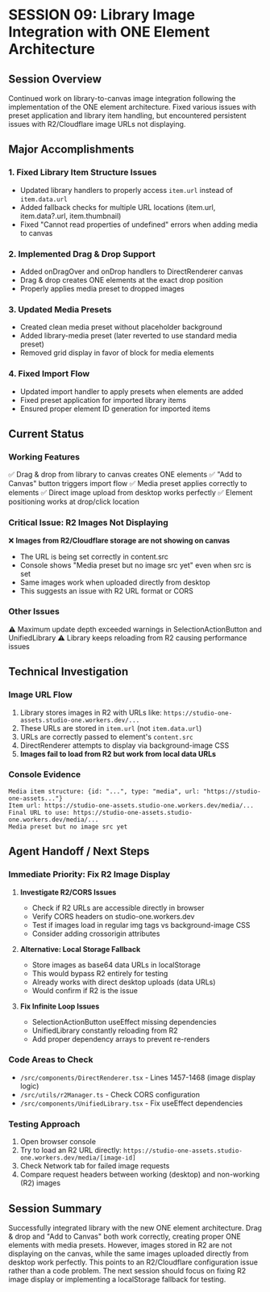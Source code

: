 # SESSION 09: Library Image Integration with ONE Element Architecture

## Session Overview
Continued work on library-to-canvas image integration following the implementation of the ONE element architecture. Fixed various issues with preset application and library item handling, but encountered persistent issues with R2/Cloudflare image URLs not displaying.

## Major Accomplishments

### 1. Fixed Library Item Structure Issues
- Updated library handlers to properly access `item.url` instead of `item.data.url`
- Added fallback checks for multiple URL locations (item.url, item.data?.url, item.thumbnail)
- Fixed "Cannot read properties of undefined" errors when adding media to canvas

### 2. Implemented Drag & Drop Support
- Added onDragOver and onDrop handlers to DirectRenderer canvas
- Drag & drop creates ONE elements at the exact drop position
- Properly applies media preset to dropped images

### 3. Updated Media Presets
- Created clean media preset without placeholder background
- Added library-media preset (later reverted to use standard media preset)
- Removed grid display in favor of block for media elements

### 4. Fixed Import Flow
- Updated import handler to apply presets when elements are added
- Fixed preset application for imported library items
- Ensured proper element ID generation for imported items

## Current Status

### Working Features
✅ Drag & drop from library to canvas creates ONE elements
✅ "Add to Canvas" button triggers import flow
✅ Media preset applies correctly to elements
✅ Direct image upload from desktop works perfectly
✅ Element positioning works at drop/click location

### Critical Issue: R2 Images Not Displaying
❌ **Images from R2/Cloudflare storage are not showing on canvas**
- The URL is being set correctly in content.src
- Console shows "Media preset but no image src yet" even when src is set
- Same images work when uploaded directly from desktop
- This suggests an issue with R2 URL format or CORS

### Other Issues
⚠️ Maximum update depth exceeded warnings in SelectionActionButton and UnifiedLibrary
⚠️ Library keeps reloading from R2 causing performance issues

## Technical Investigation

### Image URL Flow
1. Library stores images in R2 with URLs like: `https://studio-one-assets.studio-one.workers.dev/...`
2. These URLs are stored in `item.url` (not `item.data.url`)
3. URLs are correctly passed to element's `content.src`
4. DirectRenderer attempts to display via background-image CSS
5. **Images fail to load from R2 but work from local data URLs**

### Console Evidence
```
Media item structure: {id: "...", type: "media", url: "https://studio-one-assets..."}
Item url: https://studio-one-assets.studio-one.workers.dev/media/...
Final URL to use: https://studio-one-assets.studio-one.workers.dev/media/...
Media preset but no image src yet
```

## Agent Handoff / Next Steps

### Immediate Priority: Fix R2 Image Display
1. **Investigate R2/CORS Issues**
   - Check if R2 URLs are accessible directly in browser
   - Verify CORS headers on studio-one.workers.dev
   - Test if images load in regular img tags vs background-image CSS
   - Consider adding crossorigin attributes

2. **Alternative: Local Storage Fallback**
   - Store images as base64 data URLs in localStorage
   - This would bypass R2 entirely for testing
   - Already works with direct desktop uploads (data URLs)
   - Would confirm if R2 is the issue

3. **Fix Infinite Loop Issues**
   - SelectionActionButton useEffect missing dependencies
   - UnifiedLibrary constantly reloading from R2
   - Add proper dependency arrays to prevent re-renders

### Code Areas to Check
- `/src/components/DirectRenderer.tsx` - Lines 1457-1468 (image display logic)
- `/src/utils/r2Manager.ts` - Check CORS configuration
- `/src/components/UnifiedLibrary.tsx` - Fix useEffect dependencies

### Testing Approach
1. Open browser console
2. Try to load an R2 URL directly: `https://studio-one-assets.studio-one.workers.dev/media/[image-id]`
3. Check Network tab for failed image requests
4. Compare request headers between working (desktop) and non-working (R2) images

## Session Summary
Successfully integrated library with the new ONE element architecture. Drag & drop and "Add to Canvas" both work correctly, creating proper ONE elements with media presets. However, images stored in R2 are not displaying on the canvas, while the same images uploaded directly from desktop work perfectly. This points to an R2/Cloudflare configuration issue rather than a code problem. The next session should focus on fixing R2 image display or implementing a localStorage fallback for testing.
